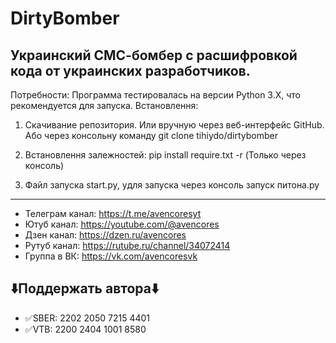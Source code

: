# DirtyBomber
<h2>Украинский СМС-бомбер с расшифровкой кода от украинских разработчиков.</h2>

Потребности:
Программа тестировалась на версии Python 3.X, что рекомендуется для запуска.
Встановлення:
1. Скачивание репозитория.
Или вручную через веб-интерфейс GitHub.
Або через консольну команду git clone tihiydo/dirtybomber

2. Встановлення залежностей:
pip install require.txt -r (Только через консоль)
3. Файл запуска start.py, yдля запуска через консоль
запуск питона.py

---
- Телеграм канал: https://t.me/avencoresyt
- Ютуб канал: https://youtube.com/@avencores
- Дзен канал: https://dzen.ru/avencores
- Рутуб канал: https://rutube.ru/channel/34072414
- Группа в ВК: https://vk.com/avencoresvk

## ⬇️Поддержать автора⬇️
- ✅SBER: 2202 2050 7215 4401
- ✅VTB: 2200 2404 1001 8580
